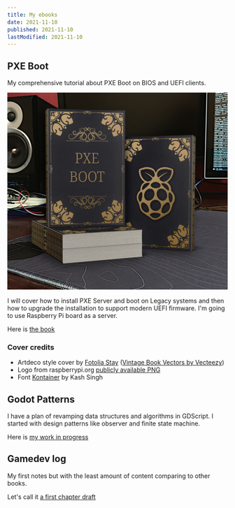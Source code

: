 ```yaml
---
title: My ebooks
date: 2021-11-10
published: 2021-11-10
lastModified: 2021-11-10
---
```


## PXE Boot

My comprehensive tutorial about PXE Boot on BIOS and UEFI clients.

![Books lying on my desk](./blog/pxe-boot-book.jpg)

I will cover how to install PXE Server and boot on Legacy systems and then how to upgrade the installation to support modern UEFI firmware. I'm going to use Raspberry Pi board as a server.

Here is [the book](https://neupokoev-n.gitbook.io/pxe-boot/)

### Cover credits

- Artdeco style cover by [Fotolia Stay](https://www.vecteezy.com/vector-art/1406466-elegant-vintage-book-layout-and-design) (<a href="https://www.vecteezy.com/free-vector/vintage-book">Vintage Book Vectors by Vecteezy</a>)
- Logo from raspberrypi.org [publicly available PNG](http://www.raspberrypi.org/wp-content/uploads/2011/10/Raspi-PGB001.pngKontainer)
- Font [Kontainer](https://www.fontfabric.com/fonts/kontanter/) by Kash Singh 


## Godot Patterns

I have a plan of revamping data structures and algorithms in GDScript. I started with design patterns like observer and finite state machine.

Here is [my work in progress](https://neupokoev-n.gitbook.io/godot-patterns/)


## Gamedev log 

My first notes but with the least amount of content comparing to other books.

Let's call it [a first chapter draft](https://neupokoev-n.gitbook.io/bato-yo-slaget/)